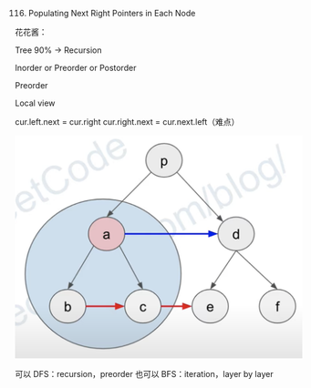 116. Populating Next Right Pointers in Each Node

花花酱：

Tree 90% -> Recursion 

Inorder or Preorder or Postorder 

Preorder 

Local view 

cur.left.next = cur.right
cur.right.next = cur.next.left（难点）

![116](src/images/%23116.png)
    
可以 DFS：recursion，preorder
也可以 BFS：iteration，layer by layer 

